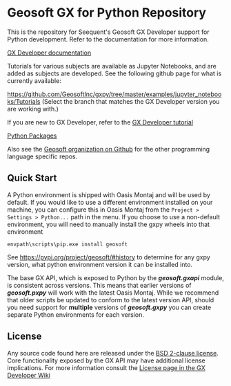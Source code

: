 # Geosoft GX for Python Repository

This is the repository for Seequent's Geosoft GX Developer support for Python development. Refer to the documentation for more information.

[GX Developer documentation](https://geosoftgxdev.atlassian.net/wiki/display/GD/Python+in+GX+Developer)

Tutorials for various subjects are available as Jupyter Notebooks, and are added as subjects are developed.  See the following github page for what is currently available:

https://github.com/GeosoftInc/gxpy/tree/master/examples/jupyter_notebooks/Tutorials
(Select the branch that matches the GX Developer version you are working with.)

If you are new to GX Developer, refer to the [GX Developer tutorial](https://geosoftgxdev.atlassian.net/wiki/spaces/GXD93/pages/103153671/Python+Tutorial+for+Geosoft+GX+Developer)

[Python Packages](https://github.com/GeosoftInc/gxpy/wiki)

Also see the [Geosoft organization on Github](https://github.com/GeosoftInc) for the other programming language specific repos.

Quick Start
-----------

A Python environment is shipped with Oasis Montaj and will be used by default. If you would like to use a different environment installed on your machine, you can configure this in Oasis Montaj from the `Project > Settings > Python...` path in the menu. 
If you choose to use a non-default environment, you will need to manually install the gxpy wheels into that environment
```
envpath\scripts\pip.exe install geosoft
```
See https://pypi.org/project/geosoft/#history to determine for any gxpy version, what python environment version it can be installed into.

The base GX API, which is exposed to Python by the ___geosoft.gxapi___ module, is consistent across versions. This means that earlier versions of ___geosoft.pxpy___ will work with the latest Oasis Montaj. While we recommend that older scripts be updated to conform to the latest version API, should you need support for **multiple** versions of ___geosoft.gxpy___ you can create separate Python environments for each version.

License
-------

Any source code found here are released under the [BSD 2-clause license](https://github.com/GeosoftInc/gxpy/blob/master/LICENSE). Core functionality exposed by the GX API may have additional license implications. For more information consult the [License page in the GX Developer Wiki](https://geosoftgxdev.atlassian.net/wiki/spaces/GD/pages/2359406/License)
